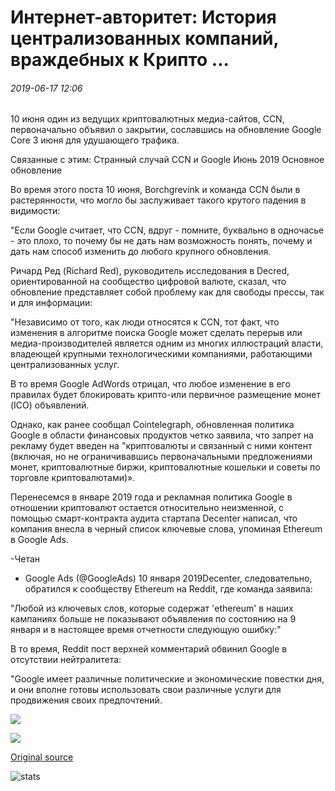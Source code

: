# Интернет-авторитет: История централизованных компаний, враждебных к Крипто ...

###### 2019-06-17 12:06

10 июня один из ведущих криптовалютных медиа-сайтов, CCN, первоначально объявил о закрытии, сославшись на обновление Google Core 3 июня для удушающего трафика.

Связанные с этим: Странный случай CCN и Google Июнь 2019 Основное обновление

Во время этого поста 10 июня, Borchgrevink и команда CCN были в растерянности, что могло бы заслуживает такого крутого падения в видимости:

"Если Google считает, что CCN, вдруг - помните, буквально в одночасье - это плохо, то почему бы не дать нам возможность понять, почему и дать нам способ изменить до любого крупного обновления.

Ричард Ред (Richard Red), руководитель исследования в Decred, ориентированной на сообщество цифровой валюте, сказал, что обновление представляет собой проблему как для свободы прессы, так и для информации:

"Независимо от того, как люди относятся к CCN, тот факт, что изменения в алгоритме поиска Google может сделать перерыв или медиа-производителей является одним из многих иллюстраций власти, владеющей крупными технологическими компаниями, работающими централизованных услуг.

В то время Google AdWords отрицал, что любое изменение в его правилах будет блокировать крипто-или первичное размещение монет (ICO) объявлений.

Однако, как ранее сообщал Cointelegraph, обновленная политика Google в области финансовых продуктов четко заявила, что запрет на рекламу будет введен на "криптовалюты и связанный с ними контент (включая, но не ограничивавшись первоначальными предложениями монет, криптовалютные биржи, криптовалютные кошельки и советы по торговле криптовалютами)».

Перенесемся в январе 2019 года и рекламная политика Google в отношении криптовалют остается относительно неизменной, с помощью смарт-контракта аудита стартапа Decenter написал, что компания внесла в черный список ключевые слова, упоминая Ethereum в Google Ads.

-Четан

- Google Ads (@GoogleAds) 10 января 2019Decenter, следовательно, обратился к сообществу Ethereum на Reddit, где команда заявила:

"Любой из ключевых слов, которые содержат 'ethereum' в наших кампаниях больше не показывают объявления по состоянию на 9 января и в настоящее время отчетности следующую ошибку:"

В то время, Reddit пост верхней комментарий обвинил Google в отсутствии нейтралитета:

"Google имеет различные политические и экономические повестки дня, и они вполне готовы использовать свои различные услуги для продвижения своих предпочтений.

![](https://s3.cointelegraph.com/storage/uploads/view/776af60fca327f15c804b4f27300a521.png)

![](https://s3.cointelegraph.com/storage/uploads/view/34d6732a8d3f89a432cef04602b1a748.png)

[Original source](https://cointelegraph.com/news/internet-authority-history-of-centralized-companies-being-hostile-toward-crypto)

![stats](https://c.statcounter.com/11760860/0/a89fa40b/1/ "stats")